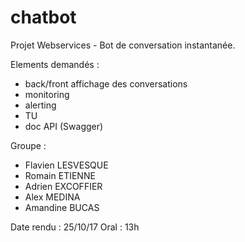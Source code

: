 # chatbot
Projet Webservices - Bot de conversation instantanée.

Elements demandés : 
- back/front affichage des conversations
- monitoring
- alerting
- TU
- doc API (Swagger)

Groupe : 
- Flavien LESVESQUE
- Romain ETIENNE
- Adrien EXCOFFIER
- Alex MEDINA
- Amandine BUCAS

Date rendu : 25/10/17
Oral : 13h
